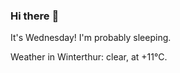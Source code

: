 ### Hi there :wave:

It's Wednesday! I'm probably sleeping.

Weather in Winterthur: clear, at +11°C.
